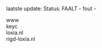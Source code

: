 laatste update: 
Status: FAALT - fout - 
<div class="service R">www</div><div class="service R">keyc</div><div class="service R">loxia.nl</div><div class="service R">rigd-loxia.nl</div>